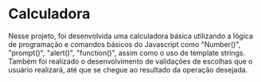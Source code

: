 # Calculadora
Nesse projeto, foi desenvolvida uma calculadora básica utilizando a lógica de programação e comandos básicos do Javascript como "Number()", "prompt()", "alert()", "function()", assim como o uso de template strings. Também foi realizado o desenvolvimento de validações de escolhas que o usuário realizará, até que se chegue ao resultado da operação desejada.
